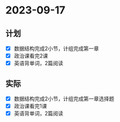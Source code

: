 # 2023-09-17

## 计划
- [x] 数据结构完成2小节，计组完成第一章
- [x] 政治课看完2课
- [x] 英语背单词，2篇阅读  

## 实际
- [x] 数据结构完成2小节，计组完成第一章选择题
- [x] 政治课看完1课
- [x] 英语背单词，2篇阅读  
